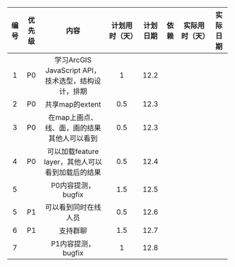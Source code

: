 |  编号  | 优先级  |                  内容                  | 计划用时（天） | 计划日期 |  依赖  | 实际用时（天） | 实际日期 |
| :--: | :--: | :----------------------------------: | :-----: | :--: | :--: | :-----: | :--: |
|  1   |  P0  | 学习ArcGIS JavaScript API，技术选型，结构设计，排期 |    1    | 12.2 |      |         |      |
|  2   |  P0  |             共享map的extent             |   0.5   | 12.3 |      |         |      |
|  3   |  P0  |       在map上画点、线、面，画的结果其他人可以看到        |   0.5   | 12.3 |      |         |      |
|  4   |  P0  |   可以加载feature layer，其他人可以看到加载后的结果    |   0.5   | 12.4 |      |         |      |
|  5   |      |            P0内容提测，bugfix             |   1.5   | 12.5 |      |         |      |
|  5   |  P1  |              可以看到同时在线人员              |   0.5   | 12.6 |      |         |      |
|  6   |  P1  |                 支持群聊                 |   1.5   | 12.7 |      |         |      |
|  7   |      |            P1内容提测，bugfix             |    1    | 12.8 |      |         |      |